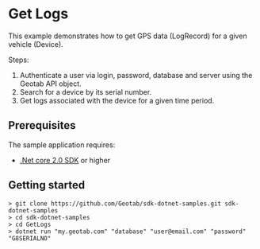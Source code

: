 # Get Logs

 This example demonstrates how to get GPS data (LogRecord) for a given vehicle (Device).

Steps:
1. Authenticate a user via login, password, database and server using the Geotab API object.
2. Search for a device by its serial number.
3. Get logs associated with the device for a given time period.

## Prerequisites
The sample application requires:

- [.Net core 2.0 SDK](https://dot.net/core) or higher

## Getting started

```
> git clone https://github.com/Geotab/sdk-dotnet-samples.git sdk-dotnet-samples
> cd sdk-dotnet-samples
> cd GetLogs
> dotnet run "my.geotab.com" "database" "user@email.com" "password" "G8SERIALNO"
```
